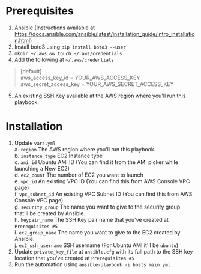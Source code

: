 # Prerequisites
1. Ansible (Instructions available at https://docs.ansible.com/ansible/latest/installation_guide/intro_installation.html)
2. Install boto3 using `pip install boto3 --user`
3. `mkdir ~/.aws && touch ~/.aws/credentials`
4. Add the following at `~/.aws/credentials`
  > [default]\
  > aws_access_key_id = YOUR_AWS_ACCESS_KEY\
  > aws_secret_access_key = YOUR_AWS_SECRET_ACCESS_KEY
5. An existing SSH Key available at the AWS region where you'll run this playbook.


# Installation
1. Update `vars.yml`\
a. `region` The AWS region where you'll run this playbook.\
b. `instance_type` EC2 Instance type\
c. `ami_id` Ubuntu AMI ID (You can find it from the AMI picker while launching a New EC2)\
d. `ec2_count` The number of EC2 you want to launch\
e. `vpc_id` An existing VPC ID (You can find this from AWS Console VPC page)\
f. `vpc_subnet_id` An existing VPC Subnet ID (You can find this from AWS Console VPC page)\
g. `security_group` The name you want to give to the security group that'll be created by Ansible.\
h. `keypair_name` The SSH Key pair name that you've created at `Prerequisites #5`\
i. `ec2_group_name` The name you want to give to the EC2 created by Ansible.\
j. `ec2_ssh_username` SSH username (For Ubuntu AMI it'll be `ubuntu`)
2. Update `private_key_file` at `ansible.cfg` with its full path to the SSH key location that you've created at `Prerequisites #5`
3. Run the automation using `ansible-playbook -i hosts main.yml`
